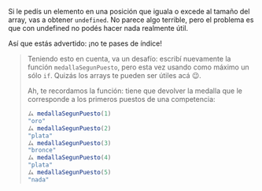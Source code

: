Si le pedís un elemento en una posición que iguala o excede al tamaño del array, vas a obtener `undefined`. No parece algo terrible, pero el problema es que con undefined no podés hacer nada realmente útil.

Así que estás advertido: ¡no te pases de índice!

> Teniendo esto en cuenta, va un desafío: escribí nuevamente la función `medallaSegunPuesto`, pero esta vez usando como máximo un sólo `if`. Quizás los arrays te pueden ser útiles acá :wink:.
>
> Ah, te recordamos la función: tiene que devolver la medalla que le corresponde a los primeros puestos de una competencia:
>
>```javascript
>ム medallaSegunPuesto(1)
>"oro"
>ム medallaSegunPuesto(2)
>"plata"
>ム medallaSegunPuesto(3)
>"bronce"
>ム medallaSegunPuesto(4)
>"plata"
>ム medallaSegunPuesto(5)
>"nada"
```
